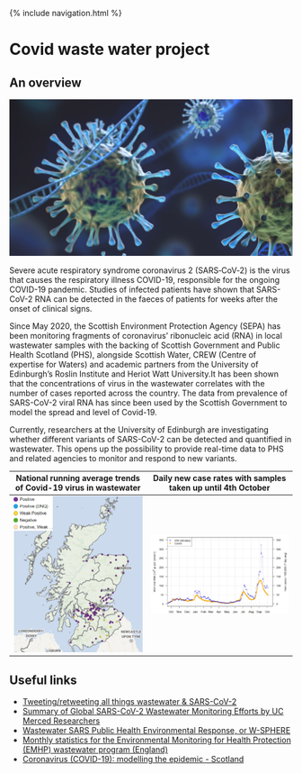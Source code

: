 {% include navigation.html %}
# Covid waste water project

## An overview

![This is an image](covid%20virus%202.jpg)

Severe acute respiratory syndrome coronavirus 2 (SARS‑CoV‑2) is the virus that causes the respiratory illness COVID-19, responsible for the ongoing COVID-19 pandemic.
Studies of infected patients have shown that SARS-CoV-2 RNA can be detected in the faeces of patients for weeks after the onset of clinical signs.

Since May 2020, the Scottish Environment Protection Agency (SEPA) has been monitoring fragments of coronavirus’ ribonucleic acid (RNA) in local wastewater samples with the backing of Scottish Government and Public Health Scotland (PHS), alongside Scottish Water, CREW (Centre of expertise for Waters) and academic partners from the University of Edinburgh’s Roslin Institute and Heriot Watt University.It has been shown that the concentrations of virus in the wastewater correlates with the number of cases reported across the country. The data from prevalence of SARS-CoV-2 viral RNA has since been used by the Scottish Government to model the spread and level of Covid-19.

Currently, researchers at the University of Edinburgh are investigating whether different variants of SARS-CoV-2 can be detected and quantified in wastewater. This opens up the possibility to provide real-time data to PHS and related agencies to monitor and respond to new variants.


 
 |National running average trends of Covid-19 virus in wastewater |Daily new case rates with samples taken up until 4th October|
 |:-:|:-:|
 |![First Image](20211011%20Scotland%20map%20covid%20cases%20WW.jpg)|![Second Image](20211011%20average%20trends%20in%20WW-%20modelling%20the%20epidemic%20issue%2072.jpg)|

## Useful links
- [Tweeting/retweeting all things wastewater & SARS-CoV-2](https://twitter.com/COVIDPoops19)  
- [Summary of Global SARS-CoV-2 Wastewater Monitoring Efforts by UC Merced Researchers](https://ucmerced.maps.arcgis.com/apps/dashboards/c778145ea5bb4daeb58d31afee389082)
- [Wastewater SARS Public Health Environmental Response, or W-SPHERE](https://sphere.waterpathogens.org/)
- [Monthly statistics for the Environmental Monitoring for Health Protection (EMHP) wastewater program (England)](https://www.gov.uk/government/collections/monthly-statistics-for-the-environmental-monitoring-for-health-protection-emhp-wastewater-program-england)
- [Coronavirus (COVID-19): modelling the epidemic - Scotland](https://www.gov.scot/collections/coronavirus-covid-19-modelling-the-epidemic/)
